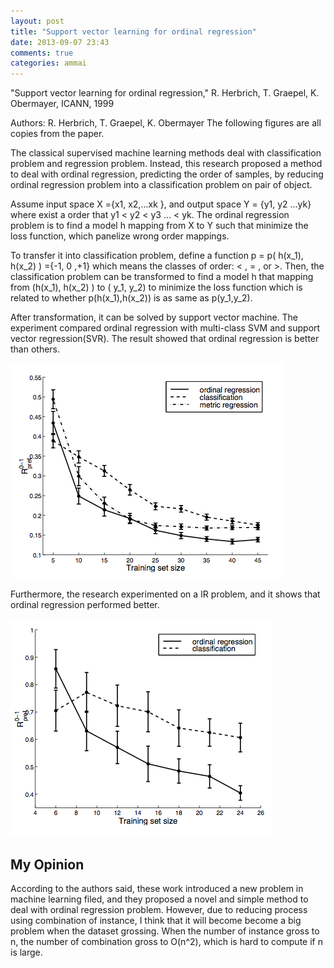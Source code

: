 ```yaml
---
layout: post
title: "Support vector learning for ordinal regression"
date: 2013-09-07 23:43
comments: true
categories: ammai
---
```

"Support vector learning for ordinal regression," R. Herbrich, T. Graepel, K. Obermayer, ICANN, 1999

Authors: R. Herbrich, T. Graepel, K. Obermayer
The following figures are all copies from the paper.

The classical supervised machine learning methods deal with classification problem and regression problem. Instead, this research proposed a method to deal with ordinal regression, predicting the order of samples, by reducing ordinal regression problem into a classification problem on pair of object.

Assume input space X ={x1, x2,...xk }, and output space  Y = {y1, y2 ...yk} where exist a order that y1 &lt; y2 &lt; y3 ... &lt; yk. The ordinal regression problem is to find a model h mapping from X to Y such that minimize the loss function, which panelize wrong order mappings.

To transfer it into classification problem, define a function p = p( h(x_1), h(x_2) ) ={-1, 0 ,+1} which means the classes of order: &lt; , = , or &gt;. Then, the classification problem can be transformed to find a model h that mapping from (h(x_1), h(x_2) ) to ( y_1, y_2) to minimize the loss function which is related to whether p(h(x_1),h(x_2)) is as same as p(y_1,y_2).

After transformation, it can be solved by support vector machine. The experiment compared ordinal regression with multi-class SVM and support vector regression(SVR). The result showed that ordinal regression is better than others.

![r_measure](/images/ammai/05/r_measure.png)

Furthermore, the research experimented on a IR problem, and it shows that ordinal regression performed better.

![IR_result](/images/ammai/05/IR_result.png)

## My Opinion

According to the authors said, these work introduced a new problem in machine learning filed, and they proposed a novel and simple method to deal with ordinal regression problem. However, due to reducing process using combination of instance, I think that it will become become a big problem when the dataset grossing. When the number of instance gross  to n, the number of combination gross to O(n^2), which is hard to compute if n is large.